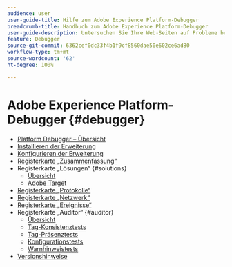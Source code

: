 ```yaml
---
audience: user
user-guide-title: Hilfe zum Adobe Experience Platform-Debugger
breadcrumb-title: Handbuch zum Adobe Experience Platform-Debugger
user-guide-description: Untersuchen Sie Ihre Web-Seiten auf Probleme bei Ihrer Experience Platform-Implementierung.
feature: Debugger
source-git-commit: 6362cef0dc33f4b1f9cf8560dae50e602ce6ad80
workflow-type: tm+mt
source-wordcount: '62'
ht-degree: 100%

---
```



# Adobe Experience Platform-Debugger {#debugger}

* [Platform Debugger – Übersicht](./home.md)
* [Installieren der Erweiterung](./install-debugger.md)
* [Konfigurieren der Erweiterung](./configure-debugger.md)
* [Registerkarte „Zusammenfassung“](./summary.md)
* Registerkarte „Lösungen“ {#solutions}
   * [Übersicht](./solutions/overview.md)
   * [Adobe Target](./solutions/target.md)
* [Registerkarte „Protokolle“](./logs.md)
* [Registerkarte „Netzwerk“](./network.md)
* [Registerkarte „Ereignisse“](./events.md)
* Registerkarte „Auditor“ {#auditor}
   * [Übersicht](./auditor/overview.md)
   * [Tag-Konsistenztests](./auditor/tag-consistency.md)
   * [Tag-Präsenztests](./auditor/tag-presence.md)
   * [Konfigurationstests](./auditor/configuration.md)
   * [Warnhinweistests](./auditor/alerts.md)
* [Versionshinweise](./release-notes.md)
